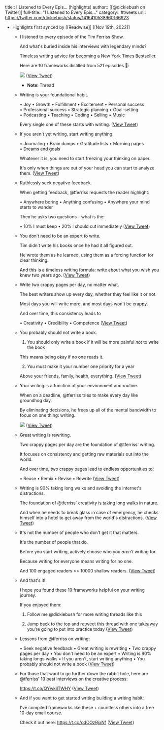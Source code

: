 title:: I Listened to Every Epis... (highlights)
author:: [[@dickiebush on Twitter]]
full-title:: "I Listened to Every Epis..."
category:: #tweets
url:: https://twitter.com/dickiebush/status/1416410538960166923

- Highlights first synced by [[Readwise]] [[Nov 19th, 2022]]
	- I listened to every episode of the Tim Ferriss Show. 
	  
	  And what's buried inside his interviews with legendary minds?
	  
	  Timeless writing advice for becoming a New York Times Bestseller.
	  
	  Here are 10 frameworks distilled from 521 episodes 🧵: 
	  
	  ![](https://pbs.twimg.com/media/E6gU8moX0AAW9oI.png) ([View Tweet](https://twitter.com/dickiebush/status/1416405127531991040))
		- **Note**: Thread
	- Writing is your foundational habit. 
	  
	  • Joy
	  • Growth
	  • Fulfillment
	  • Excitement
	  • Personal success
	  • Professional success
	  • Strategic planning
	  • Goal-setting
	  • Podcasting
	  • Teaching
	  • Coding
	  • Selling
	  • Music
	  
	  Every single one of these starts with writing. ([View Tweet](https://twitter.com/dickiebush/status/1416405130816131078))
	- If you aren't yet writing, start writing anything.
	  
	  • Journaling
	  • Brain dumps
	  • Gratitude lists
	  • Morning pages
	  • Dreams and goals
	  
	  Whatever it is, you need to start freezing your thinking on paper. 
	  
	  It's only when things are out of your head you can start to analyze them. ([View Tweet](https://twitter.com/dickiebush/status/1416405134398140425))
	- Ruthlessly seek negative feedback.
	  
	  When getting feedback, @tferriss requests the reader highlight:
	  
	  • Anywhere boring
	  • Anything confusing
	  • Anywhere your mind starts to wander
	  
	  Then he asks two questions - what is the:
	  
	  • 10% I must keep
	  • 20% I should cut immediately ([View Tweet](https://twitter.com/dickiebush/status/1416405136474263555))
	- You don't need to be an expert to write.
	  
	  Tim didn't write his books once he had it all figured out.
	  
	  He wrote them as he learned, using them as a forcing function for clear thinking. 
	  
	  And this is a timeless writing formula: write about what you wish you knew two years ago. ([View Tweet](https://twitter.com/dickiebush/status/1416405139049656320))
	- Write two crappy pages per day, no matter what. 
	  
	  The best writers show up every day, whether they feel like it or not.
	  
	  Most days you will write more, and most days won't be crappy. 
	  
	  And over time, this consistency leads to 
	  
	  • Creativity
	  • Credibility
	  • Competence ([View Tweet](https://twitter.com/dickiebush/status/1416405141264154628))
	- You probably should not write a book. 
	  
	  1. You should only write a book if it will be more painful *not* to write the book
	  
	  This means being okay if no one reads it. 
	  
	  2. You must make  it your number one priority for a year
	  
	  Above your friends, family, health, everything. ([View Tweet](https://twitter.com/dickiebush/status/1416405144124760065))
	- Your writing is a function of your environment and routine. 
	  
	  When on a deadline, @tferriss tries to make every day like groundhog day.
	  
	  By eliminating decisions, he frees up all of the mental bandwidth to focus on one thing: writing. 
	  
	  ![](https://pbs.twimg.com/media/E6gU_-xWYAIaGkb.png) ([View Tweet](https://twitter.com/dickiebush/status/1416405182154514443))
	- Great writing is rewriting.
	  
	  Two crappy pages per day are the foundation of @tferriss' writing.
	  
	  It focuses on consistency and getting raw materials out into the world.
	  
	  And over time, two crappy pages lead to endless opportunities to:
	  
	  • Reuse
	  • Remix
	  • Revise
	  • Rewrite ([View Tweet](https://twitter.com/dickiebush/status/1416405186600394754))
	- Writing is 90% taking long walks and avoiding the internet's distractions. 
	  
	  The foundation of @tferriss' creativity is taking long walks in nature. 
	  
	  And when he needs to break glass in case of emergency, he checks himself into a hotel to get away from the world's distractions. ([View Tweet](https://twitter.com/dickiebush/status/1416405189456809985))
	- It's not the number of people who don't get it that matters.
	  
	  It's the number of people that do. 
	  
	  Before you start writing, actively choose who you *aren't* writing for. 
	  
	  Because writing for everyone means writing for no one.
	  
	  And 100 engaged readers >> 10000 shallow readers. ([View Tweet](https://twitter.com/dickiebush/status/1416405191679692800))
	- And that's it! 
	  
	  I hope you found these 10 frameworks helpful on your writing journey.
	  
	  If you enjoyed them:
	  
	  1. Follow me @dickiebush for more writing threads like this
	  
	  2. Jump back to the top and retweet this thread with one takeaway you're going to put into practice today ([View Tweet](https://twitter.com/dickiebush/status/1416405194280218627))
	- Lessons from @tferriss on writing:
	  
	  • Seek negative feedback
	  • Great writing is rewriting
	  • Two crappy pages per day
	  • You don't need to be an expert
	  • Writing is 90% taking longs walks
	  • If you aren't, start writing anything
	  • You probably should not write a book ([View Tweet](https://twitter.com/dickiebush/status/1416405198852050949))
	- For those that want to go further down the rabbit hole, here are @tferriss' 10 best interviews on the creative process:
	  
	  https://t.co/QYwkilTWHY ([View Tweet](https://twitter.com/dickiebush/status/1416407619544260615))
	- And if you want to get started writing building a writing habit:
	  
	  I've compiled frameworks like these + countless others into a free 10-day email course.
	  
	  Check it out here:
	  https://t.co/odOOzBjxNf ([View Tweet](https://twitter.com/dickiebush/status/1416410538960166923))